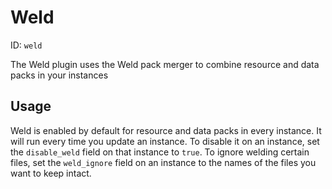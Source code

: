 # Weld
ID: `weld`

The Weld plugin uses the Weld pack merger to combine resource and data packs in your instances

## Usage
Weld is enabled by default for resource and data packs in every instance. It will run every time you update an instance. To disable it on an instance, set the `disable_weld` field on that instance to `true`. To ignore welding certain files, set the `weld_ignore` field on an instance to the names of the files you want to keep intact.
